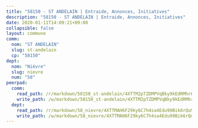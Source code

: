 ```yaml
---
title: "58150 - ST ANDELAIN | Entraide, Annonces, Initiatives"
description: "58150 - ST ANDELAIN | Entraide, Annonces, Initiatives"
date: 2020-01-11T14:09:21+09:00
collapsible: false
layout: commune
comm:
  nom: "ST ANDELAIN"
  slug: st-andelain
  cp: "58150"
dept:
  nom: "Nièvre"
  slug: nievre
  num: "58"
peerpad:
  comm:
    read_path: /r/markdown/58150_st-andelain/4XTTM2pTZDMPVqBky9kEdRMhr6CEbg8BCemL8yjeqiC1ou4Pi
    write_path: /w/markdown/58150_st-andelain/4XTTM2pTZDMPVqBky9kEdRMhr6CEbg8BCemL8yjeqiC1ou4Pi-K3TgTxA93UGdh7RFbTGJNaAiUtisCtLnnbyF56ZZwgbbmo4jbdt7y3NWwx7W9sq59sCq2b1GNS77Krmu1TGtfNrHdYJ4wCAZ3qynh9FABbPjUwF7yC7gVeWKstMsKinGpvDZsvrt
  dept:
    read_path: /r/markdown/58_nievre/4XTTMAH6F29ky6C7h4sa4Edu99Bik6rQu9XbiuBD1DvLw22pb
    write_path: /w/markdown/58_nievre/4XTTMAH6F29ky6C7h4sa4Edu99Bik6rQu9XbiuBD1DvLw22pb-K3TgUtHs3LnA4VP5N1eQxK9UkiWFz8M5ZP7N97wnUEM9Wfw65apM3LnvEX8HhP2Sd27LDh5t4GgmkbGDUaCqpnkD9BJGbaMbkS8idf1DYkYaRo6rACHXiR4PjahH89PiAFqFL3Lf
---
```



